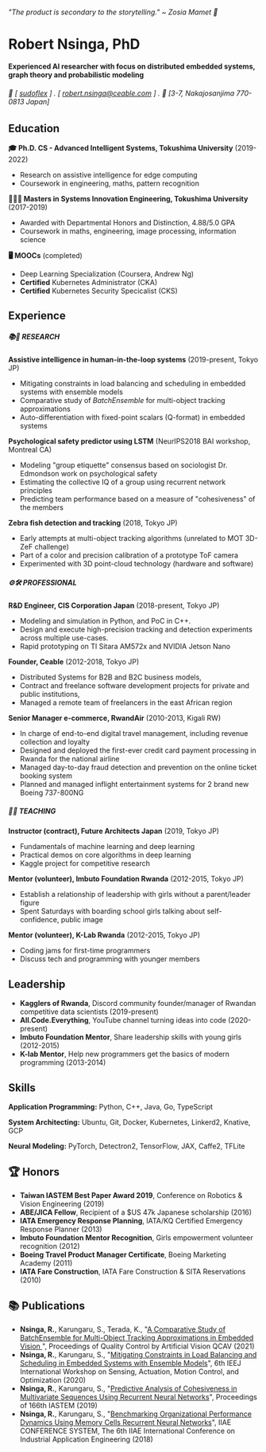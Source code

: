 ###### "The product is secondary to the storytelling." ~ Zosia Mamet 👋

Robert Nsinga, PhD
======

#### Experienced AI researcher with focus on distributed embedded systems, graph theory and probabilistic modeling
###### 📧 [ [sudoflex](http://github.com/sudoflex) ] . [ robert.nsinga@ceable.com ] . 📮 [3-7, Nakajosanjima 770-0813 Japan]


Education
---------
**🎓 Ph.D. CS - Advanced Intelligent Systems, Tokushima University** (2019-2022)

- Research on assistive intelligence for edge computing
- Coursework in engineering, maths, pattern recognition

**👨🏾‍🎓 Masters in Systems Innovation Engineering, Tokushima University** (2017-2019)

- Awarded with Departmental Honors and Distinction, 4.88/5.0 GPA
- Coursework in maths, engineering, image processing, information science

**🖥 MOOCs** (completed)

- Deep Learning Specialization (Coursera, Andrew Ng)
- **Certified** Kubernetes Administrator (CKA)
- **Certified** Kubernetes Security Specicalist (CKS)

Experience
----------
##### 📚🔬 RESEARCH
**Assistive intelligence in human-in-the-loop systems** (2019-present, Tokyo JP)

- Mitigating constraints in load balancing and scheduling in embedded systems with ensemble models
- Comparative study of *BatchEnsemble* for multi-object tracking approximations
- Auto-differentiation with fixed-point scalars (Q-format) in embedded systems

**Psychological safety predictor using LSTM** (NeurIPS2018 BAI workshop, Montreal CA)

- Modeling "group etiquette" consensus based on sociologist Dr. Edmondson work on psychological safety
- Estimating the collective IQ of a group using recurrent network principles
- Predicting team performance based on a measure of "cohesiveness" of the members

**Zebra fish detection and tracking** (2018, Tokyo JP)

- Early attempts at multi-object tracking algorithms (unrelated to MOT 3D-ZeF challenge)
- Part of a color and precision calibration of a prototype ToF camera
- Experimented with 3D point-cloud technology (hardware and software)

##### ⚙️🛠 PROFESSIONAL
**R&D Engineer, CIS Corporation Japan** (2018-present, Tokyo JP)

- Modeling and simulation in Python, and PoC in C++.
- Design and execute high-precision tracking and detection experiments across multiple use-cases.
- Rapid prototyping on TI Sitara AM572x and NVIDIA Jetson Nano

**Founder, Ceable** (2012-2018, Tokyo JP)

- Distributed Systems for B2B and B2C business models,
- Contract and freelance software development projects for private and public institutions,
- Managed a remote team of freelancers in the east African region

**Senior Manager e-commerce, RwandAir** (2010-2013, Kigali RW)

- In charge of end-to-end digital travel management, including revenue collection and loyalty
- Designed and deployed the first-ever credit card payment processing in Rwanda for the national airline
- Managed day-to-day fraud detection and prevention on the online ticket booking system
- Planned and managed inflight entertainment systems for 2 brand new Boeing 737-800NG

##### 📝💡 TEACHING
**Instructor (contract), Future Architects Japan** (2019, Tokyo JP)

- Fundamentals of machine learning and deep learning
- Practical demos on core algorithms in deep learning
- Kaggle project for competitive research

**Mentor (volunteer), Imbuto Foundation Rwanda** (2012-2015, Tokyo JP)

- Establish a relationship of leadership with girls without a parent/leader figure
- Spent Saturdays with boarding school girls talking about self-confidence, public image

**Mentor (volunteer), K-Lab Rwanda** (2012-2015, Tokyo JP)

- Coding jams for first-time programmers
- Discuss tech and programming with younger members

Leadership
---------

- **Kagglers of Rwanda**, Discord community founder/manager of Rwandan competitive data scientists (2019-present)
- **All.Code.Everything**, YouTube channel turning ideas into code (2020-present)
- **Imbuto Foundation Mentor**, Share leadership skills with young girls (2012-2015)
- **K-lab Mentor**, Help new programmers get the basics of modern programming (2013-2014)

Skills
------
**Application Programming:** Python, C++, Java, Go, TypeScript

**System Architecting:** Ubuntu, Git, Docker, Kubernetes, Linkerd2, Knative, GCP

**Neural Modeling:** PyTorch, Detectron2, TensorFlow, JAX, Caffe2, TFLite

🏆 Honors
---------
- **Taiwan IASTEM Best Paper Award 2019**, Conference on Robotics & Vision Engineering (2019)
- **ABE/JICA Fellow**, Recipient of a $US 47k Japanese scholarship (2016)
- **IATA Emergency Response Planning**, IATA/KQ Certified Emergency Response Planner (2013)
- **Imbuto Foundation Mentor Recognition**, Girls empowerment volunteer recognition (2012)
- **Boeing Travel Product Manager Certificate**, Boeing Marketing Academy (2011)
- **IATA Fare Construction**, IATA Fare Construction & SITA Reservations (2010)

📚 Publications
---------------
- **Nsinga, R.**, Karungaru, S., Terada, K., "[A Comparative Study of BatchEnsemble for Multi-Object Tracking Approximations in Embedded Vision
](https://web.db.tokushima-u.ac.jp/cgi-bin/edb_browse?ACT=BROWSE&EID=375662)", Proceedings of Quality Control by Artificial Vision QCAV (2021)
- **Nsinga, R.**, Karungaru, S., "[Mitigating Constraints in Load Balancing and Scheduling in Embedded Systems with Ensemble Models](https://web.db.tokushima-u.ac.jp/Assistance/browse?eid=364042)", 6th IEEJ International Workshop on Sensing, Actuation, Motion Control, and Optimization (2020)
- **Nsinga, R.**, Karungaru, S., "[Predictive Analysis of Cohesiveness in Multivariate Sequences Using Recurrent Neural Networks](https://www.worldresearchlibrary.org/up_proc/pdf/2571-15530564251-5.pdf)", Proceedings of 166th IASTEM (2019)
- **Nsinga, R.**, Karungaru, S., "[Benchmarking Organizational Performance Dynamics Using Memory Cells Recurrent Neural Networks](https://pdfs.semanticscholar.org/a264/0ee7f58d3f78d5be74fec02a43d8542ad78a.pdf)", IIAE CONFERENCE SYSTEM, The 6th IIAE International Conference on Industrial Application Engineering (2018)
